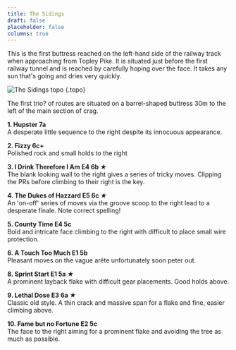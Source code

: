 ```yaml
---
title: The Sidings
draft: false
placeholder: false
columns: true
---
```


This is the first buttress reached on the left-hand side of the railway track when approaching from Topley Pike. It is situated just before the first railway tunnel and is reached by carefully hoping over the face. It takes any sun that's going and dries very quickly.

![The Sidings topo](/img/peak/cheedale/The-Sidings.jpg)
{.topo}


The first trio? of routes are situated on a barrel-shaped buttress 30m to the left of the main section of crag.

**1. Hupster 7a**  
A desperate little sequence to the right despite its innocuous appearance.

**2. Fizzy 6c+**  
Polished rock and small holds to the right

**3. I Drink Therefore I Am E4 6b *★***  
The blank looking wall to the right gives a series of tricky moves. Clipping the PRs before climbing to their right is the key.

**4. The Dukes of Hazzard E5 6c *★***  
An 'on-off' series of moves via the groove scoop to the right lead to a desperate finale. Note correct spelling!

**5. County Time E4 5c**  
Bold and intricate face climbing to the right with difficult to place small wire protection.

**6. A Touch Too Much E1 5b**  
Pleasant moves on the vague arête unfortunately soon peter out.

**8. Sprint Start E1 5a *★***  
A prominent layback flake with difficult gear placements. Good holds above.

**9. Lethal Dose E3 6a *★***  
Classic old style. A thin crack and massive span for a flake and fine, easier climbing above.

**10. Fame but no Fortune E2 5c**  
The face to the right aiming for a prominent flake and avoiding the tree as much as possible.

